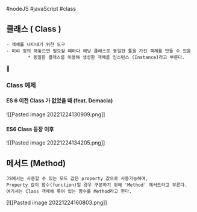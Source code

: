 #nodeJS #javaScript #class 

## 클래스 ( Class )
	- 객체를 나타내기 위한 도구
	- 미리 정의 해놓으면 필요할 때마다 해당 클래스로 동일한 틀을 가진 객체를 만들 수 있음
			* 동일한 클래스를 이용해 생성한 객체를 인스턴스 (Instance)라고 부른다.

### Class 예제

#### ES 6 이전 Class 가 없었을 때 (feat. Demacia)

![[Pasted image 20221224130909.png]]

#### ES6 Class 등장 이후

![[Pasted image 20221224134205.png]]

##  메서드 (Method)
	JS에서는 사용할 수 있는 모드 값은 property 값으로 사용가능하며,
	Property 값이 함수(function)일 경우 구분하기 위해 'Method' 메서드라고 부른다.
	여기서는 Class 객체에 묶여 있는 함수를 Method라고 한다.
[![[Pasted image 20221224160803.png]]
